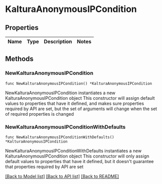 # KalturaAnonymousIPCondition

## Properties

Name | Type | Description | Notes
------------ | ------------- | ------------- | -------------

## Methods

### NewKalturaAnonymousIPCondition

`func NewKalturaAnonymousIPCondition() *KalturaAnonymousIPCondition`

NewKalturaAnonymousIPCondition instantiates a new KalturaAnonymousIPCondition object
This constructor will assign default values to properties that have it defined,
and makes sure properties required by API are set, but the set of arguments
will change when the set of required properties is changed

### NewKalturaAnonymousIPConditionWithDefaults

`func NewKalturaAnonymousIPConditionWithDefaults() *KalturaAnonymousIPCondition`

NewKalturaAnonymousIPConditionWithDefaults instantiates a new KalturaAnonymousIPCondition object
This constructor will only assign default values to properties that have it defined,
but it doesn't guarantee that properties required by API are set


[[Back to Model list]](../README.md#documentation-for-models) [[Back to API list]](../README.md#documentation-for-api-endpoints) [[Back to README]](../README.md)


